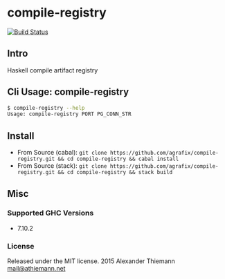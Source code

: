 compile-registry
=====

[![Build Status](https://travis-ci.org/agrafix/compile-registry.svg)](https://travis-ci.org/agrafix/compile-registry)


## Intro


Haskell compile artifact registry

## Cli Usage: compile-registry

```sh
$ compile-registry --help
Usage: compile-registry PORT PG_CONN_STR

```

## Install

* From Source (cabal): `git clone https://github.com/agrafix/compile-registry.git && cd compile-registry && cabal install`
* From Source (stack): `git clone https://github.com/agrafix/compile-registry.git && cd compile-registry && stack build`


## Misc

### Supported GHC Versions

* 7.10.2

### License

Released under the MIT license.
2015 Alexander Thiemann <mail@athiemann.net>
